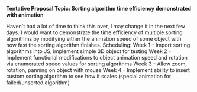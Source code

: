 **Tentative Proposal Topic: Sorting algorithm time efficiency demonstrated with animation**

Haven't had a lot of time to think this over, I may change it in the next few days. I would want to demonstrate the time efficiency of multiple sorting algorithms
by modifying either the animation speed of some object with how fast the sorting algorithm finishes. 
Scheduling:
Week 1 - Import sorting algorithms into JS, implement simple 3D object for testing
Week 2 - Implement functional modifications to object animation speed and rotation via enumerated speed values for sorting algorithms
Week 3 - Allow zoom, rotation, panning on object with mouse
Week 4 - Implement ability to insert custom sorting algorithm to see how it scales (special animation for failed/unsorted algorithm)
